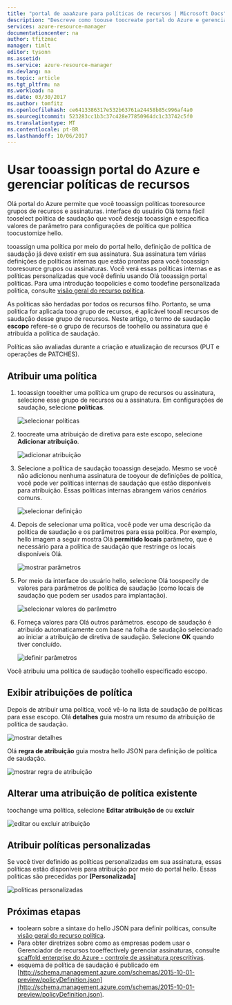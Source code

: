 ```yaml
---
title: "portal de aaaAzure para políticas de recursos | Microsoft Docs"
description: "Descreve como toouse toocreate portal do Azure e gerenciar políticas de Gerenciador de recursos. Políticas podem ser aplicadas a grupos de assinatura ou o recurso de saudação."
services: azure-resource-manager
documentationcenter: na
author: tfitzmac
manager: timlt
editor: tysonn
ms.assetid: 
ms.service: azure-resource-manager
ms.devlang: na
ms.topic: article
ms.tgt_pltfrm: na
ms.workload: na
ms.date: 03/30/2017
ms.author: tomfitz
ms.openlocfilehash: ce6413386317e532b63761a24458b85c996af4a0
ms.sourcegitcommit: 523283cc1b3c37c428e77850964dc1c33742c5f0
ms.translationtype: MT
ms.contentlocale: pt-BR
ms.lasthandoff: 10/06/2017
---
```

# <a name="use-azure-portal-tooassign-and-manage-resource-policies"></a>Usar tooassign portal do Azure e gerenciar políticas de recursos
Olá portal do Azure permite que você tooassign políticas tooresource grupos de recursos e assinaturas. interface do usuário Olá torna fácil tooselect política de saudação que você deseja tooassign e especifica valores de parâmetro para configurações de política que política toocustomize hello. 

tooassign uma política por meio do portal hello, definição de política de saudação já deve existir em sua assinatura. Sua assinatura tem várias definições de políticas internas que estão prontas para você tooassign tooresource grupos ou assinaturas. Você verá essas políticas internas e as políticas personalizadas que você definiu usando Olá tooassign portal políticas. Para uma introdução toopolicies e como toodefine personalizada política, consulte [visão geral do recurso política](resource-manager-policy.md).

As políticas são herdadas por todos os recursos filho. Portanto, se uma política for aplicada tooa grupo de recursos, é aplicável tooall recursos de saudação desse grupo de recursos. Neste artigo, o termo de saudação **escopo** refere-se o grupo de recursos de toohello ou assinatura que é atribuída a política de saudação. 

Políticas são avaliadas durante a criação e atualização de recursos (PUT e operações de PATCHES).

## <a name="assign-a-policy"></a>Atribuir uma política

1. tooassign tooeither uma política um grupo de recursos ou assinatura, selecione esse grupo de recursos ou a assinatura. Em configurações de saudação, selecione **políticas**.

   ![selecionar políticas](./media/resource-manager-policy-portal/select-policies.png)

2. toocreate uma atribuição de diretiva para este escopo, selecione **Adicionar atribuição**.

   ![adicionar atribuição](./media/resource-manager-policy-portal/add-assignment.png)

3. Selecione a política de saudação tooassign desejado. Mesmo se você não adicionou nenhuma assinatura de tooyour de definições de política, você pode ver políticas internas de saudação que estão disponíveis para atribuição. Essas políticas internas abrangem vários cenários comuns.

   ![selecionar definição](./media/resource-manager-policy-portal/select-definition.png)

4. Depois de selecionar uma política, você pode ver uma descrição da política de saudação e os parâmetros para essa política. Por exemplo, hello imagem a seguir mostra Olá **permitido locais** parâmetro, que é necessário para a política de saudação que restringe os locais disponíveis Olá.

   ![mostrar parâmetros](./media/resource-manager-policy-portal/show-parameters.png)

5. Por meio da interface do usuário hello, selecione Olá toospecify de valores para parâmetros de política de saudação (como locais de saudação que podem ser usados para implantação).

   ![selecionar valores do parâmetro](./media/resource-manager-policy-portal/select-parameters.png)

6. Forneça valores para Olá outros parâmetros. escopo de saudação é atribuído automaticamente com base na folha de saudação selecionado ao iniciar a atribuição de diretiva de saudação. Selecione **OK** quando tiver concluído.

   ![definir parâmetros](./media/resource-manager-policy-portal/define-parameters.png)

  Você atribuiu uma política de saudação toohello especificado escopo.

## <a name="view-policy-assignments"></a>Exibir atribuições de política

Depois de atribuir uma política, você vê-lo na lista de saudação de políticas para esse escopo. Olá **detalhes** guia mostra um resumo da atribuição de política de saudação.

![mostrar detalhes](./media/resource-manager-policy-portal/show-details.png)

Olá **regra de atribuição** guia mostra hello JSON para definição de política de saudação.

![mostrar regra de atribuição](./media/resource-manager-policy-portal/show-assignment-rule.png)

## <a name="change-an-existing-policy-assignment"></a>Alterar uma atribuição de política existente

toochange uma política, selecione **Editar atribuição de** ou **excluir**

![editar ou excluir atribuição](./media/resource-manager-policy-portal/edit-delete-policy.png)

## <a name="assign-custom-policies"></a>Atribuir políticas personalizadas

Se você tiver definido as políticas personalizadas em sua assinatura, essas políticas estão disponíveis para atribuição por meio do portal hello. Essas políticas são precedidas por **[Personalizada]**

![políticas personalizadas](./media/resource-manager-policy-portal/show-custom-policy.png)

## <a name="next-steps"></a>Próximas etapas
* toolearn sobre a sintaxe do hello JSON para definir políticas, consulte [visão geral do recurso política](resource-manager-policy.md).
* Para obter diretrizes sobre como as empresas podem usar o Gerenciador de recursos tooeffectively gerenciar assinaturas, consulte [scaffold enterprise do Azure - controle de assinatura prescritivas](resource-manager-subscription-governance.md).
* esquema de política de saudação é publicado em [http://schema.management.azure.com/schemas/2015-10-01-preview/policyDefinition.json](http://schema.management.azure.com/schemas/2015-10-01-preview/policyDefinition.json). 

